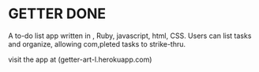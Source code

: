 # GETTER DONE

A to-do list app written in , Ruby, javascript, html, CSS. Users can list tasks and organize, allowing com,pleted tasks to strike-thru.

visit the app at (getter-art-l.herokuapp.com)
